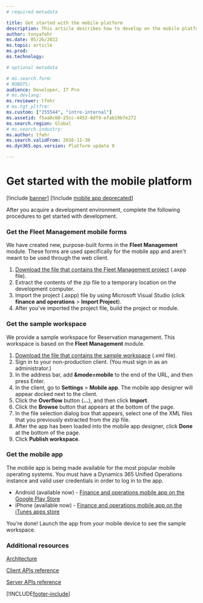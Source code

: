 ```yaml
---
# required metadata

title: Get started with the mobile platform
description: This article describes how to develop on the mobile platform.
author: tonyafehr
ms.date: 05/26/2022
ms.topic: article
ms.prod: 
ms.technology: 

# optional metadata

# ms.search.form: 
# ROBOTS: 
audience: Developer, IT Pro
# ms.devlang: 
ms.reviewer: tfehr
# ms.tgt_pltfrm: 
ms.custom: ["255544", "intro-internal"]
ms.assetid: f5aa0c60-25cc-4453-8df9-efab19b7e272
ms.search.region: Global
# ms.search.industry: 
ms.author: tfehr
ms.search.validFrom: 2016-11-30
ms.dyn365.ops.version: Platform update 9

---
```


# Get started with the mobile platform

[!include [banner](../../includes/banner.md)]
[!include [mobile app deprecated](../../includes/mobile-app-deprecation-banner.md)]

After you acquire a development environment, complete the following procedures to get started with development.

### Get the Fleet Management mobile forms

We have created new, purpose-built forms in the **Fleet Management** module. These forms are used specifically for the mobile app and aren't meant to be used through the web client.

1.  [Download the file that contains the Fleet Management project](https://github.com/Microsoft/Dynamics365-for-Operations-mobile-FleetManagementSamples) (.axpp file).
2.  Extract the contents of the zip file to a temporary location on the development computer.
3.  Import the project (.axpp) file by using Microsoft Visual Studio (click **finance and operations** &gt; **Import Project**).
4.  After you've imported the project file, build the project or module.

### Get the sample workspace

We provide a sample workspace for Reservation management. This workspace is based on the **Fleet Management** module.

1.  [Download the file that contains the sample workspace](https://github.com/Microsoft/Dynamics365-for-Operations-mobile-FleetManagementSamples) (.xml file).
2.  Sign in to your non-production client. (You must sign in as an administrator.)
3.  In the address bar, add **&mode=mobile** to the end of the URL, and then press Enter.
4.  In the client, go to **Settings** &gt; **Mobile app**. The mobile app designer will appear docked next to the client.
5.  Click the **Overflow** button (**…**), and then click **Import**.
6.  Click the **Browse** button that appears at the bottom of the page.
7.  In the file selection dialog box that appears, select one of the XML files that you previously extracted from the zip file.
8.  After the app has been loaded into the mobile app designer, click **Done** at the bottom of the page.
9.  Click **Publish workspace**.

### Get the mobile app

The mobile app is being made available for the most popular mobile operating systems. You must have a Dynamics 365 Unified Operations instance and valid user credentials in order to log in to the app.

-   Android (available now) - [Finance and operations mobile app on the Google Play Store](https://play.google.com/store/apps/details?id=com.microsoft.dynamics365.operations.mobile)
-   iPhone (available now) - [Finance and operations mobile app on the iTunes apps store](https://itunes.apple.com/us/app/dynamics-365-for-operations/id1180836730?mt=8)

You're done! Launch the app from your mobile device to see the sample workspace.

### Additional resources

[Architecture](mobile-platform-architecture.md) 

[Client APIs reference](client-apis/client-apis-reference.md)

[Server APIs reference](mobile-workspace-server-apis.md)


[!INCLUDE[footer-include](../../../../includes/footer-banner.md)]

